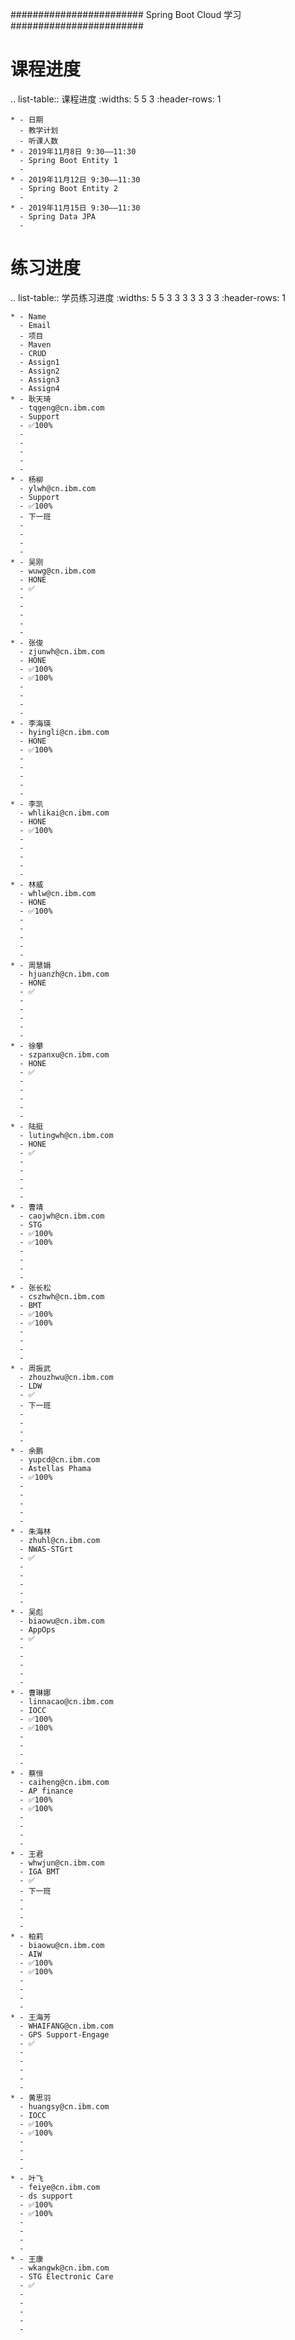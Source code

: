 ########################
Spring Boot Cloud 学习
########################

课程进度
==============================
.. list-table:: 课程进度
    :widths: 5 5 3
    :header-rows: 1

    * - 日期
      - 教学计划
      - 听课人数
    * - 2019年11月8日 9:30——11:30
      - Spring Boot Entity 1
      - 
    * - 2019年11月12日 9:30——11:30
      - Spring Boot Entity 2
      - 
    * - 2019年11月15日 9:30——11:30
      - Spring Data JPA
      - 


练习进度
==============================
.. list-table:: 学员练习进度
    :widths: 5 5 3 3 3 3 3 3 3
    :header-rows: 1

    * - Name
      - Email
      - 项目
      - Maven
      - CRUD
      - Assign1
      - Assign2
      - Assign3
      - Assign4
    * - 耿天琦
      - tqgeng@cn.ibm.com
      - Support
      - ✅100%
      - 
      - 
      - 
      - 
      - 
    * - 杨柳
      - ylwh@cn.ibm.com
      - Support
      - ✅100%
      - 下一班
      - 
      - 
      - 
      - 
    * - 吴刚
      - wuwg@cn.ibm.com
      - HONE
      - ✅
      - 
      - 
      - 
      - 
      - 
    * - 张俊
      - zjunwh@cn.ibm.com
      - HONE
      - ✅100%
      - ✅100%
      - 
      - 
      - 
      - 
    * - 李海瑛
      - hyingli@cn.ibm.com
      - HONE
      - ✅100%
      - 
      - 
      - 
      - 
      - 
    * - 李凯
      - whlikai@cn.ibm.com
      - HONE
      - ✅100%
      - 
      - 
      - 
      - 
      - 
    * - 林威
      - whlw@cn.ibm.com
      - HONE
      - ✅100%
      - 
      - 
      - 
      - 
      - 
    * - 周慧娟
      - hjuanzh@cn.ibm.com
      - HONE
      - ✅
      - 
      - 
      - 
      - 
      - 
    * - 徐攀
      - szpanxu@cn.ibm.com
      - HONE
      - ✅
      - 
      - 
      - 
      - 
      - 
    * - 陆挺
      - lutingwh@cn.ibm.com
      - HONE
      - ✅
      - 
      - 
      - 
      - 
      - 
    * - 曹靖
      - caojwh@cn.ibm.com
      - STG
      - ✅100%
      - ✅100%
      - 
      - 
      - 
      - 
    * - 张长松
      - cszhwh@cn.ibm.com
      - BMT
      - ✅100%
      - ✅100%
      - 
      - 
      - 
      - 
    * - 周振武
      - zhouzhwu@cn.ibm.com
      - LDW
      - ✅
      - 下一班
      - 
      - 
      - 
      - 
    * - 余鹏
      - yupcd@cn.ibm.com
      - Astellas Phama
      - ✅100%
      - 
      - 
      - 
      - 
      -
    * - 朱海林
      - zhuhl@cn.ibm.com
      - NWAS-STGrt
      - ✅
      - 
      - 
      - 
      - 
      -
    * - 吴彪
      - biaowu@cn.ibm.com
      - AppOps
      - ✅
      - 
      - 
      - 
      - 
      -
    * - 曹琳娜
      - linnacao@cn.ibm.com
      - IOCC
      - ✅100%
      - ✅100%
      - 
      - 
      - 
      -
    * - 蔡恒
      - caiheng@cn.ibm.com
      - AP finance
      - ✅100%
      - ✅100%
      - 
      - 
      - 
      -
    * - 王君
      - whwjun@cn.ibm.com
      - IGA BMT
      - ✅
      - 下一班
      - 
      - 
      - 
      -
    * - 柏莉
      - biaowu@cn.ibm.com
      - AIW
      - ✅100%
      - ✅100%
      - 
      - 
      - 
      -
    * - 王海芳
      - WHAIFANG@cn.ibm.com
      - GPS Support-Engage
      - ✅
      - 
      - 
      - 
      - 
      - 
    * - 黄思羽
      - huangsy@cn.ibm.com
      - IOCC
      - ✅100%
      - ✅100%
      - 
      - 
      - 
      -
    * - 叶飞
      - feiye@cn.ibm.com
      - ds support
      - ✅100%
      - ✅100%
      - 
      - 
      - 
      -
    * - 王康
      - wkangwk@cn.ibm.com
      - STG Electronic Care
      - ✅
      - 
      - 
      - 
      - 
      -
